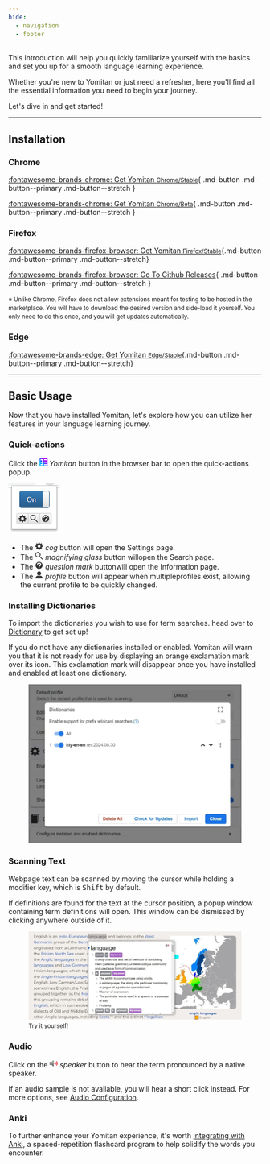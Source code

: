 ```yaml
---
hide:
  - navigation
  - footer
---
```


This introduction will help you quickly familiarize yourself with the basics and set you up for a smooth language learning experience.

Whether you're new to Yomitan or just need a refresher, here you'll find all the essential information you need to begin your journey.

Let's dive in and get started!

---

## Installation

### Chrome

<div class="grid" markdown>

[:fontawesome-brands-chrome: Get Yomitan <small>Chrome/Stable</small>](https://chrome.google.com/webstore/detail/yomitan/likgccmbimhjbgkjambclfkhldnlhbnn){ .md-button .md-button--primary .md-button--stretch }

[:fontawesome-brands-chrome: Get Yomitan <small>Chrome/Beta</small>](https://chrome.google.com/webstore/detail/yomitan-development-build/glnaenfapkkecknnmginabpmgkenenml){ .md-button .md-button--primary .md-button--stretch }

</div>

### Firefox

<div class="grid" markdown>

[:fontawesome-brands-firefox-browser: Get Yomitan <small>Firefox/Stable</small>](https://addons.mozilla.org/en-US/firefox/addon/yomitan/){.md-button .md-button--primary .md-button--stretch}

[:fontawesome-brands-firefox-browser: Go To Github Releases](https://github.com/themoeway/yomitan/releases){ .md-button .md-button--primary .md-button--stretch }

</div>

<small>※ Unlike Chrome, Firefox does not allow extensions meant for testing to be hosted in the marketplace. You will have to download the desired version and side-load it yourself. You only need to do this once, and you will get updates automatically.</small>

### Edge

<div class="grid" markdown>

[:fontawesome-brands-edge: Get Yomitan <small>Edge/Stable</small>](https://microsoftedge.microsoft.com/addons/detail/yomitan/idelnfbbmikgfiejhgmddlbkfgiifnnn){.md-button .md-button--primary .md-button--stretch}

</div>

---

## Basic Usage

Now that you have installed Yomitan, let's explore how you can utilize her features in your language learning journey.

### Quick-actions

Click the <img class="icon" src="../assets/icon/yomitan-icon.svg" width="16" height="16" alt="yomitan icon"> _Yomitan_ button in the browser bar to open the quick-actions popup.

<img class="ss" src="../assets/ss/browser-action-popup.webp" alt="yomitan main popup">

- The <img class="icon" src="../assets/icon/cog.svg" width="16" height="16" alt="cog"> _cog_ button will open the Settings page.
- The <img class="icon" src="../assets/icon/magnifying-glass.svg" width="16" height="16" alt="magnifying glass"> _magnifying glass_ button willopen the Search page.
- The <img class="icon" src="../assets/icon/question-mark-circle.svg" width="16" height="16" alt="question mark symbol"> _question mark_ buttonwill open the Information page.
- The <img class="icon" src="../assets/icon/profile.svg" width="16" height="16" alt="profile icon"> _profile_ button will appear when multipleprofiles exist, allowing the current profile to be quickly changed.

### Installing Dictionaries

To import the dictionaries you wish to use for term searches. head over to [Dictionary](../dictionaries/index.md) to get set up!

If you do not have any dictionaries installed or enabled. Yomitan will warn you that it is not ready for use by displaying an orange exclamation mark over its icon. This exclamation mark will disappear once you have installed and enabled at least one dictionary.

<figure>
    <img class="ss" src="../assets/ss/settings-dictionaries-popup.webp" width="550" alt="custom dictionaries list">
</figure>

### Scanning Text

Webpage text can be scanned by moving the cursor while holding a modifier key, which is <kbd>Shift</kbd> by default.

If definitions are found for the text at the cursor position, a popup window containing term definitions will open. This window can be dismissed by clicking anywhere outside of it.

<figure>
    <a href="https://www.wikiwand.com/en/articles/English_language#Classification">
    <img class="ss" src="../assets/ss/search-popup-terms.webp" width="850" alt="popup with search terms">
    </a>
    <figcaption><small>Try it yourself!</small></figcaption>
</figure>

### Audio

Click on the <img class="icon" src="../assets/icon/play-audio.svg" width="16" height="16" alt="loudspeaker icon"> _speaker_ button to hear the term pronounced by a native speaker.

If an audio sample is not available, you will hear a short click instead. For more options, see [Audio Configuration](../advanced/index.md#audio).

### Anki

To further enhance your Yomitan experience, it's worth [integrating with Anki](../anki/index.md), a spaced-repetition flashcard program to help solidify the words you encounter.
